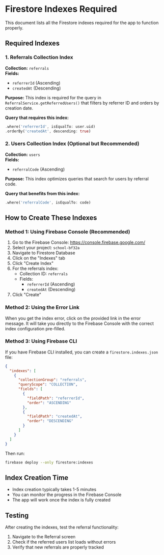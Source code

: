 # Firestore Indexes Required

This document lists all the Firestore indexes required for the app to function properly.

## Required Indexes

### 1. Referrals Collection Index
**Collection:** `referrals`  
**Fields:**
- `referrerId` (Ascending)
- `createdAt` (Descending)

**Purpose:** This index is required for the query in `ReferralService.getReferredUsers()` that filters by referrer ID and orders by creation date.

**Query that requires this index:**
```dart
.where('referrerId', isEqualTo: user.uid)
.orderBy('createdAt', descending: true)
```

### 2. Users Collection Index (Optional but Recommended)
**Collection:** `users`  
**Fields:**
- `referralCode` (Ascending)

**Purpose:** This index optimizes queries that search for users by referral code.

**Query that benefits from this index:**
```dart
.where('referralCode', isEqualTo: code)
```

## How to Create These Indexes

### Method 1: Using Firebase Console (Recommended)
1. Go to the Firebase Console: https://console.firebase.google.com/
2. Select your project: `school-bf32a`
3. Navigate to Firestore Database
4. Click on the "Indexes" tab
5. Click "Create Index"
6. For the referrals index:
   - Collection ID: `referrals`
   - Fields: 
     - `referrerId` (Ascending)
     - `createdAt` (Descending)
7. Click "Create"

### Method 2: Using the Error Link
When you get the index error, click on the provided link in the error message. It will take you directly to the Firebase Console with the correct index configuration pre-filled.

### Method 3: Using Firebase CLI
If you have Firebase CLI installed, you can create a `firestore.indexes.json` file:

```json
{
  "indexes": [
    {
      "collectionGroup": "referrals",
      "queryScope": "COLLECTION",
      "fields": [
        {
          "fieldPath": "referrerId",
          "order": "ASCENDING"
        },
        {
          "fieldPath": "createdAt",
          "order": "DESCENDING"
        }
      ]
    }
  ]
}
```

Then run:
```bash
firebase deploy --only firestore:indexes
```

## Index Creation Time
- Index creation typically takes 1-5 minutes
- You can monitor the progress in the Firebase Console
- The app will work once the index is fully created

## Testing
After creating the indexes, test the referral functionality:
1. Navigate to the Referral screen
2. Check if the referred users list loads without errors
3. Verify that new referrals are properly tracked 